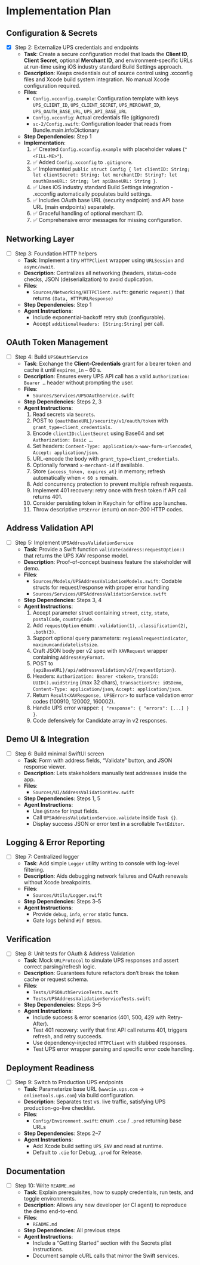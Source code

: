 # Implementation Plan

## Configuration & Secrets

- [x] Step 2: Externalize UPS credentials and endpoints
  - **Task**: Create a secure configuration model that loads the **Client ID**, **Client Secret**, optional **Merchant ID**, and environment-specific URLs at run-time using iOS industry standard Build Settings approach.
  - **Description**: Keeps credentials out of source control using .xcconfig files and Xcode build system integration. No manual Xcode configuration required.
  - **Files**:
    - `Config.xcconfig.example`: Configuration template with keys `UPS_CLIENT_ID`, `UPS_CLIENT_SECRET`, `UPS_MERCHANT_ID`, `UPS_OAUTH_BASE_URL`, `UPS_API_BASE_URL`
    - `Config.xcconfig`: Actual credentials file (gitignored)
    - `sc-2/Config.swift`: Configuration loader that reads from Bundle.main.infoDictionary
  - **Step Dependencies**: Step 1
  - **Implementation**:
    1. ✅ Created `Config.xcconfig.example` with placeholder values (`"<FILL-ME>"`).
    2. ✅ Added `Config.xcconfig` to `.gitignore`.
    3. ✅ Implemented `public struct Config { let clientID: String; let clientSecret: String; let merchantID: String?; let oauthBaseURL: String; let apiBaseURL: String }`.
    4. ✅ Uses iOS industry standard Build Settings integration - .xcconfig automatically populates build settings.
    5. ✅ Includes OAuth base URL (security endpoint) and API base URL (main endpoints) separately.
    6. ✅ Graceful handling of optional merchant ID.
    7. ✅ Comprehensive error messages for missing configuration.

## Networking Layer

- [ ] Step 3: Foundation HTTP helpers
  - **Task**: Implement a tiny `HTTPClient` wrapper using `URLSession` and `async/await`.
  - **Description**: Centralizes all networking (headers, status-code checks, JSON (de)serialization) to avoid duplication.
  - **Files**:
    - `Sources/Networking/HTTPClient.swift`: generic `request()` that returns `(Data, HTTPURLResponse)`
  - **Step Dependencies**: Step 1
  - **Agent Instructions**:
    - Include exponential-backoff retry stub (configurable).
    - Accept `additionalHeaders: [String:String]` per call.

## OAuth Token Management

- [ ] Step 4: Build `UPSOAuthService`
  - **Task**: Exchange the **Client-Credentials** grant for a bearer token and cache it until `expires_in` – 60 s.
  - **Description**: Ensures every UPS API call has a valid `Authorization: Bearer …` header without prompting the user.
  - **Files**:
    - `Sources/Services/UPSOAuthService.swift`
  - **Step Dependencies**: Steps 2, 3
  - **Agent Instructions**:
    1. Read secrets via `Secrets`.
    2. POST to `{oauthBaseURL}/security/v1/oauth/token` with `grant_type=client_credentials`.
    3. Encode `clientID:clientSecret` using Base64 and set `Authorization: Basic …`.
    4. Set headers: `Content-Type: application/x-www-form-urlencoded`, `Accept: application/json`.
    5. URL-encode the body with `grant_type=client_credentials`.
    6. Optionally forward `x-merchant-id` if available.
    7. Store `{access_token, expires_at}` in memory; refresh automatically when `< 60 s` remain.
    8. Add concurrency protection to prevent multiple refresh requests.
    9. Implement 401 recovery: retry once with fresh token if API call returns 401.
    10. Consider persisting token in Keychain for offline app launches.
    11. Throw descriptive `UPSError` (enum) on non-200 HTTP codes.

## Address Validation API

- [ ] Step 5: Implement `UPSAddressValidationService`
  - **Task**: Provide a Swift function `validate(address:requestOption:)` that returns the UPS XAV response model.
  - **Description**: Proof-of-concept business feature the stakeholder will demo.
  - **Files**:
    - `Sources/Models/UPSAddressValidationModels.swift`: Codable structs for request/response with proper error handling
    - `Sources/Services/UPSAddressValidationService.swift`
  - **Step Dependencies**: Steps 3, 4
  - **Agent Instructions**:
    1. Accept parameter struct containing `street`, `city`, `state`, `postalCode`, `countryCode`.
    2. Add `requestOption` enum: `.validation(1)`, `.classification(2)`, `.both(3)`.
    3. Support optional query parameters: `regionalrequestindicator`, `maximumcandidatelistsize`.
    4. Craft JSON body per v2 spec with `XAVRequest` wrapper containing `AddressKeyFormat`.
    5. POST to `{apiBaseURL}/api/addressvalidation/v2/{requestOption}`.
    6. Headers: `Authorization: Bearer <token>`, `transId: UUID().uuidString` (max 32 chars), `transactionSrc: iOSDemo`, `Content-Type: application/json`, `Accept: application/json`.
    7. Return `Result<XAVResponse, UPSError>` to surface validation error codes (100910, 120002, 160002).
    8. Handle UPS error wrapper: `{ "response": { "errors": [...] } }`.
    9. Code defensively for Candidate array in v2 responses.

## Demo UI & Integration

- [ ] Step 6: Build minimal SwiftUI screen
  - **Task**: Form with address fields, “Validate” button, and JSON response viewer.
  - **Description**: Lets stakeholders manually test addresses inside the app.
  - **Files**:
    - `Sources/UI/AddressValidationView.swift`
  - **Step Dependencies**: Steps 1, 5
  - **Agent Instructions**:
    - Use `@State` for input fields.
    - Call `UPSAddressValidationService.validate` inside `Task {}`.
    - Display success JSON or error text in a scrollable `TextEditor`.

## Logging & Error Reporting

- [ ] Step 7: Centralized logger
  - **Task**: Add simple `Logger` utility writing to console with log-level filtering.
  - **Description**: Aids debugging network failures and OAuth renewals without Xcode breakpoints.
  - **Files**:
    - `Sources/Utils/Logger.swift`
  - **Step Dependencies**: Steps 3–5
  - **Agent Instructions**:
    - Provide `debug`, `info`, `error` static funcs.
    - Gate logs behind `#if DEBUG`.

## Verification

- [ ] Step 8: Unit tests for OAuth & Address Validation
  - **Task**: Mock `URLProtocol` to simulate UPS responses and assert correct parsing/refresh logic.
  - **Description**: Guarantees future refactors don’t break the token cache or request schema.
  - **Files**:
    - `Tests/UPSOAuthServiceTests.swift`
    - `Tests/UPSAddressValidationServiceTests.swift`
  - **Step Dependencies**: Steps 3–5
  - **Agent Instructions**:
    - Include success & error scenarios (401, 500, 429 with Retry-After).
    - Test 401 recovery: verify that first API call returns 401, triggers refresh, and retry succeeds.
    - Use dependency-injected `HTTPClient` with stubbed responses.
    - Test UPS error wrapper parsing and specific error code handling.

## Deployment Readiness

- [ ] Step 9: Switch to Production UPS endpoints
  - **Task**: Parameterize base URL (`wwwcie.ups.com` → `onlinetools.ups.com`) via build configuration.
  - **Description**: Separates test vs. live traffic, satisfying UPS production-go-live checklist.
  - **Files**:
    - `Config/Environment.swift`: enum `.cie` / `.prod` returning base URLs
  - **Step Dependencies**: Steps 2–7
  - **Agent Instructions**:
    - Add Xcode build setting `UPS_ENV` and read at runtime.
    - Default to `.cie` for Debug, `.prod` for Release.

## Documentation

- [ ] Step 10: Write `README.md`
  - **Task**: Explain prerequisites, how to supply credentials, run tests, and toggle environments.
  - **Description**: Allows any new developer (or CI agent) to reproduce the demo end-to-end.
  - **Files**:
    - `README.md`
  - **Step Dependencies**: All previous steps
  - **Agent Instructions**:
    - Include a “Getting Started” section with the Secrets plist instructions.
    - Document sample cURL calls that mirror the Swift services.
